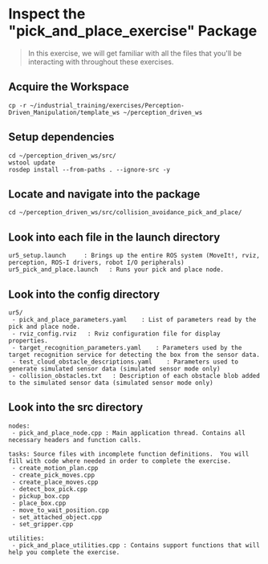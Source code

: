 # Inspect the "pick_and_place_exercise" Package
>In this exercise, we will get familiar with all the files that you'll be interacting with throughout these exercises. 

## Acquire the Workspace
```
cp -r ~/industrial_training/exercises/Perception-Driven_Manipulation/template_ws ~/perception_driven_ws
```

## Setup dependencies
```
cd ~/perception_driven_ws/src/
wstool update
rosdep install --from-paths . --ignore-src -y
```
## Locate and navigate into the package
```
cd ~/perception_driven_ws/src/collision_avoidance_pick_and_place/
```

## Look into each file in the launch directory
```
ur5_setup.launch     : Brings up the entire ROS system (MoveIt!, rviz, perception, ROS-I drivers, robot I/O peripherals)
ur5_pick_and_place.launch   : Runs your pick and place node.
```

## Look into the config directory

```
ur5/
 - pick_and_place_parameters.yaml    : List of parameters read by the pick and place node.
 - rviz_config.rviz   : Rviz configuration file for display properties.
 - target_recognition_parameters.yaml    : Parameters used by the target recognition service for detecting the box from the sensor data.
 - test_cloud_obstacle_descriptions.yaml    : Parameters used to generate simulated sensor data (simulated sensor mode only)
 - collision_obstacles.txt   : Description of each obstacle blob added to the simulated sensor data (simulated sensor mode only)
```

## Look into the src directory

```
nodes:
 - pick_and_place_node.cpp : Main application thread. Contains all necessary headers and function calls.

tasks: Source files with incomplete function definitions.  You will fill with code where needed in order to complete the exercise.
 - create_motion_plan.cpp
 - create_pick_moves.cpp 
 - create_place_moves.cpp
 - detect_box_pick.cpp
 - pickup_box.cpp
 - place_box.cpp
 - move_to_wait_position.cpp
 - set_attached_object.cpp
 - set_gripper.cpp

utilities:  
 - pick_and_place_utilities.cpp : Contains support functions that will help you complete the exercise.
```

